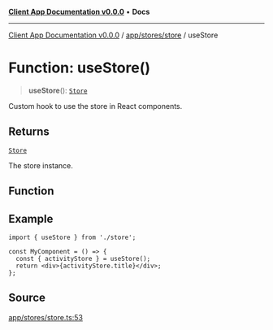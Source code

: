 [**Client App Documentation v0.0.0**](../../../../README.md) • **Docs**

***

[Client App Documentation v0.0.0](../../../../README.md) / [app/stores/store](../README.md) / useStore

# Function: useStore()

> **useStore**(): [`Store`](../interfaces/Store.md)

Custom hook to use the store in React components.

## Returns

[`Store`](../interfaces/Store.md)

The store instance.

## Function

## Example

```tsx
import { useStore } from './store';

const MyComponent = () => {
  const { activityStore } = useStore();
  return <div>{activityStore.title}</div>;
};
```

## Source

[app/stores/store.ts:53](https://github.com/jimmykurian/Reactivities/blob/41c65456cc86c8f767cf2b3fae7f0fff76c6e321/client-app/src/app/stores/store.ts#L53)
